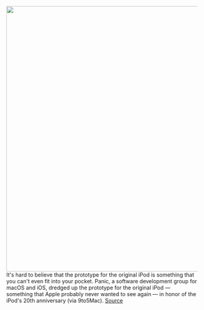 <img src='https://cdn.vox-cdn.com/thumbor/FaW4gVtZJxYS7yTiRKMq-dpq_9g=/0x0:2560x1793/1200x800/filters:focal(1076x693:1484x1101)/cdn.vox-cdn.com/uploads/chorus_image/image/70042660/ipod_prototype_apple.0.jpg' width='700px' /><br/>
It's hard to believe that the prototype for the original iPod is something that you can't even fit into your pocket. Panic, a software development group for macOS and iOS, dredged up the prototype for the original iPod — something that Apple probably never wanted to see again — in honor of the iPod's 20th anniversary (via 9to5Mac).
<a href='https://www.theverge.com/2021/10/25/22744761/apple-ipod-prototype-original-design'> Source <a/>